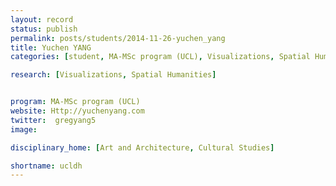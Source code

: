 ```yaml
---
layout: record
status: publish
permalink: posts/students/2014-11-26-yuchen_yang
title: Yuchen YANG
categories: [student, MA-MSc program (UCL), Visualizations, Spatial Humanities]

research: [Visualizations, Spatial Humanities]


program: MA-MSc program (UCL)
website: Http://yuchenyang.com
twitter:  gregyang5
image: 

disciplinary_home: [Art and Architecture, Cultural Studies]

shortname: ucldh
---
```


